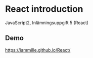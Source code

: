 # React introduction
JavaScript2, Inlämningsuppgift 5 (React)

## Demo
https://iammille.github.io/React/
